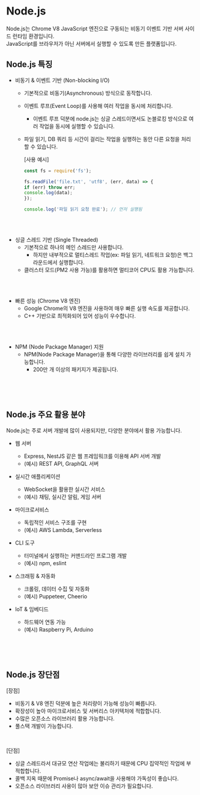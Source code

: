 # Node.js

Node.js는 Chrome V8 JavaScript 엔진으로 구동되는 비동기 이벤트 기반 서버 사이드 런타임 환경입니다.  
JavaScript를 브라우저가 아닌 서버에서 실행할 수 있도록 만든 플랫폼입니다.  

## Node.js 특징

- 비동기 & 이벤트 기반 (Non-blocking I/O)
  - 기본적으로 비동기(Asynchronous) 방식으로 동작합니다.
  - 이벤트 루프(Event Loop)를 사용해 여러 작업을 동시에 처리합니다.
    - 이벤트 루프 덕분에 node.js는 싱글 스레드이면서도 논블로킹 방식으로 여러 작업을 동시에 실행할 수 있습니다.
  - 파일 읽기, DB 쿼리 등 시간이 걸리는 작업을 실행하는 동안 다른 요청을 처리할 수 있습니다.

    [사용 예시]

    ``` javascript
    const fs = require('fs');

    fs.readFile('file.txt', 'utf8', (err, data) => {
    if (err) throw err;
    console.log(data);
    });

    console.log('파일 읽기 요청 완료'); // 먼저 실행됨
    ```

<br>
<br>

- 싱글 스레드 기반 (Single Threaded)
  - 기본적으로 하나의 메인 스레드만 사용합니다.
    - 하지만 내부적으로 멀티스레드 작업(ex: 파일 읽기, 네트워크 요청)은 백그라운드에서 실행합니다.
  - 클러스터 모드(PM2 사용 가능)를 활용하면 멀티코어 CPU도 활용 가능합니다.

<br>
<br>

- 빠른 성능 (Chrome V8 엔진)
  - Google Chrome의 V8 엔진을 사용하여 매우 빠른 실행 속도를 제공합니다.
  - C++ 기반으로 최적화되어 있어 성능이 우수합니다.

<br>
<br>

- NPM (Node Package Manager) 지원
  - NPM(Node Package Manager)을 통해 다양한 라이브러리를 쉽게 설치 가능합니다.
    - 200만 개 이상의 패키지가 제공됩니다.

<br>
<br>
<br>

## Node.js 주요 활용 분야

Node.js는 주로 서버 개발에 많이 사용되지만, 다양한 분야에서 활용 가능합니다.  

- 웹 서버
  - Express, NestJS 같은 웹 프레임워크를 이용해 API 서버 개발
  - (예시) REST API, GraphQL 서버  

- 실시간 애플리케이션
  - WebSocket을 활용한 실시간 서비스
  - (예시) 채팅, 실시간 알림, 게임 서버  

- 마이크로서비스
  - 독립적인 서비스 구조를 구현
  - (예시) AWS Lambda, Serverless  

- CLI 도구
  - 터미널에서 실행하는 커맨드라인 프로그램 개발
  - (예시) npm, eslint  

- 스크래핑 & 자동화
  - 크롤링, 데이터 수집 및 자동화
  - (예시) Puppeteer, Cheerio  

- IoT & 임베디드
  - 하드웨어 연동 가능
  - (예시) Raspberry Pi, Arduino

<br>
<br>
<br>

## Node.js 장단점

[장점]

- 비동기 & V8 엔진 덕분에 높은 처리량이 가능해 성능이 빠릅니다.
- 확장성이 높아 마이크로서비스 및 서버리스 아키텍처에 적합합니다.
- 수많은 오픈소스 라이브러리 활용 가능합니다.
- 풀스택 개발이 가능합니다.

<br>

[단점]

- 싱글 스레드라서 대규모 연산 작업에는 불리하기 때문에 CPU 집약적인 작업에 부적합합니다.
- 콜백 지옥 때문에 Promise나 async/await을 사용해야 가독성이 좋습니다.
- 오픈소스 라이브러리 사용이 많아 보안 이슈 관리가 필요합니다.

